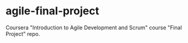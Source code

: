 # agile-final-project
Coursera "Introduction to Agile Development and Scrum" course "Final Project" repo.

